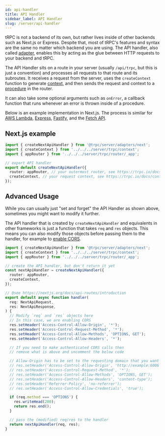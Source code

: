 ```yaml
---
id: api-handler
title: API Handler
sidebar_label: API Handler
slug: /server/api-handler
---
```


tRPC is not a backend of its own, but rather lives inside of other backends such as Next.js or Express. Despite that, most of tRPC's features and syntax are the same no matter which backend you are using. The API handler, also called [adapter](/docs/adapters), enables this by acting as the glue between HTTP requests to your backend and tRPC.

The API Handler sits on a route in your server (usually `/api/trpc`, but this is just a convention) and processes all requests to that route and its subroutes. It receives a request from the server, uses the `createContext` function to generate [context](./context), and then sends the request and context to a [procedure](./procedures) in the router.

It can also take some optional arguments such as `onError`, a callback function that runs whenever an error is thrown inside of a procedure.

Below is an example implementation in Next.js. The process is similar for [AWS Lambda](./adapter/aws-lambda.md#3-use-the-amazon-api-gateway-adapter), [Express](./adapter/express.md#3-use-the-express-adapter), [Fastify](./adapter/fastify.md#create-fastify-server), and the [Fetch API](./adapter/fetch.mdx).

## Next.js example

```ts title='pages/api/trpc/[trpc].ts'
import { createNextApiHandler } from '@trpc/server/adapters/next';
import { createContext } from '../../../server/trpc/context';
import { appRouter } from '../../../server/trpc/router/_app';

// export API handler
export default createNextApiHandler({
  router: appRouter, // your outermost router, see https://trpc.io/docs/procedures
  createContext, // your request context, see https://trpc.io/docs/context
});
```

## Advanced Usage

While you can usually just "set and forget" the API Handler as shown above, sometimes you might want to modify it further.

The API handler that is created by `createNextApiHandler` and equivalents in other frameworks is just a function that takes `req` and `res` objects. This means you can also modify those objects before passing them to the handler, for example to [enable CORS](/docs/cors).

```ts title='pages/api/trpc/[trpc].ts'
import { createNextApiHandler } from '@trpc/server/adapters/next';
import { createContext } from '../../../server/trpc/context';
import { appRouter } from '../../../server/trpc/router/_app';

// create the API handler, but don't return it yet
const nextApiHandler = createNextApiHandler({
  router: appRouter,
  createContext,
});

// @see https://nextjs.org/docs/api-routes/introduction
export default async function handler(
  req: NextApiRequest,
  res: NextApiResponse,
) {
  // Modify `req` and `res` objects here
  // In this case, we are enabling CORS
  res.setHeader('Access-Control-Allow-Origin', '*');
  res.setHeader('Access-Control-Request-Method', '*');
  res.setHeader('Access-Control-Allow-Methods', 'OPTIONS, GET');
  res.setHeader('Access-Control-Allow-Headers', '*');

  // If you need to make authenticated CORS calls then
  // remove what is above and uncomment the below code

  // Allow-Origin has to be set to the requesting domain that you want to send the credentials back to
  // res.setHeader('Access-Control-Allow-Origin', 'http://example:6006');
  // res.setHeader('Access-Control-Request-Method', '*');
  // res.setHeader('Access-Control-Allow-Methods', 'OPTIONS, GET');
  // res.setHeader('Access-Control-Allow-Headers', 'content-type');
  // res.setHeader('Referrer-Policy', 'no-referrer');
  // res.setHeader('Access-Control-Allow-Credentials', 'true');

  if (req.method === 'OPTIONS') {
    res.writeHead(200);
    return res.end();
  }

  // pass the (modified) req/res to the handler
  return nextApiHandler(req, res);
}
```
